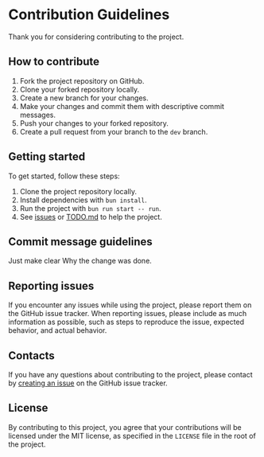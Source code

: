 # Contribution Guidelines

Thank you for considering contributing to the project.

## How to contribute

1. Fork the project repository on GitHub.
2. Clone your forked repository locally.
3. Create a new branch for your changes.
4. Make your changes and commit them with descriptive commit messages.
5. Push your changes to your forked repository.
6. Create a pull request from your branch to the `dev` branch.

## Getting started

To get started, follow these steps:

1. Clone the project repository locally.
2. Install dependencies with `bun install`.
3. Run the project with `bun run start -- run`.
4. See [issues](https://github.com/di-sukharev/AI-TDD/issues) or [TODO.md](./TODO.md) to help the project.

## Commit message guidelines

Just make clear Why the change was done.

## Reporting issues

If you encounter any issues while using the project, please report them on the GitHub issue tracker. When reporting issues, please include as much information as possible, such as steps to reproduce the issue, expected behavior, and actual behavior.

## Contacts

If you have any questions about contributing to the project, please contact by [creating an issue](https://github.com/di-sukharev/AI-TDD/issues) on the GitHub issue tracker.

## License

By contributing to this project, you agree that your contributions will be licensed under the MIT license, as specified in the `LICENSE` file in the root of the project.
